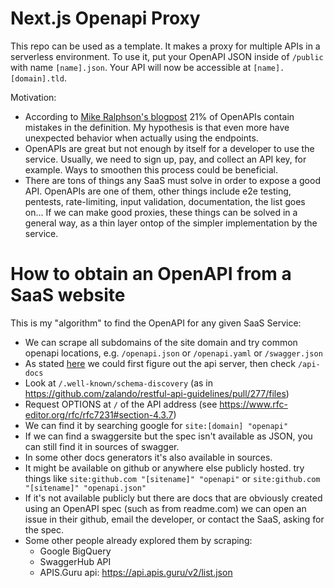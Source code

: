 # Next.js Openapi Proxy

This repo can be used as a template. It makes a proxy for multiple APIs in a serverless environment. To use it, put your OpenAPI JSON inside of `/public` with name `[name].json`. Your API will now be accessible at `[name].[domain].tld`.

Motivation:

- According to [Mike Ralphson's blogpost](https://blog.postman.com/what-we-learned-from-200000-openapi-files/) 21% of OpenAPIs contain mistakes in the definition. My hypothesis is that even more have unexpected behavior when actually using the endpoints.
- OpenAPIs are great but not enough by itself for a developer to use the service. Usually, we need to sign up, pay, and collect an API key, for example. Ways to smoothen this process could be beneficial.
- There are tons of things any SaaS must solve in order to expose a good API. OpenAPIs are one of them, other things include e2e testing, pentests, rate-limiting, input validation, documentation, the list goes on... If we can make good proxies, these things can be solved in a general way, as a thin layer ontop of the simpler implementation by the service.

# How to obtain an OpenAPI from a SaaS website

This is my "algorithm" to find the OpenAPI for any given SaaS Service:

- We can scrape all subdomains of the site domain and try common openapi locations, e.g. `/openapi.json` or `/openapi.yaml` or `/swagger.json`
- As stated [here](https://stackoverflow.com/questions/41660658/openapi-or-swagger-json-auto-discovery) we could first figure out the api server, then check `/api-docs`
- Look at `/.well-known/schema-discovery` (as in https://github.com/zalando/restful-api-guidelines/pull/277/files)
- Request OPTIONS at `/` of the API address (see https://www.rfc-editor.org/rfc/rfc7231#section-4.3.7)
- We can find it by searching google for `site:[domain] "openapi"`
- If we can find a swaggersite but the spec isn't available as JSON, you can still find it in sources of swagger.
- In some other docs generators it's also available in sources.
- It might be available on github or anywhere else publicly hosted. try things like `site:github.com "[sitename]" "openapi"` or `site:github.com "[sitename]" "openapi.json"`
- If it's not available publicly but there are docs that are obviously created using an OpenAPI spec (such as from readme.com) we can open an issue in their github, email the developer, or contact the SaaS, asking for the spec.
- Some other people already explored them by scraping:
  - Google BigQuery
  - SwaggerHub API
  - APIS.Guru api: https://api.apis.guru/v2/list.json
